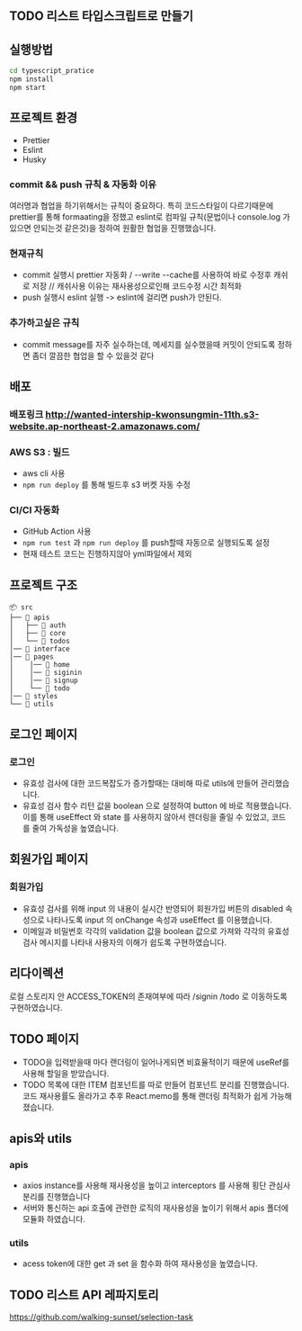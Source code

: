 ## TODO 리스트 타입스크립트로 만들기

## 실행방법

```zsh
cd typescript_pratice
npm install
npm start
```
## 프로젝트 환경

- Prettier
- Eslint
- Husky

### commit && push 규칙 & 자동화 이유

여러명과 협업을 하기위해서는 규칙이 중요하다. 특히 코드스타일이 다르기때문에 prettier를 통해 formaating을 정했고 eslint로 컴파일 규칙(문법이나 console.log 가 있으면 안되는것 같은것)을 정하여 원활한 협업을 진행했습니다.

### 현재규칙

- commit 실행시 prettier 자동화 / --write --cache를 사용하여 바로 수정후 캐쉬로 저장 // 캐쉬사용 이유는 재사용성으로인해 코드수정 시간 최적화
- push 실행시 eslint 실행 -> eslint에 걸리면 push가 안된다.

### 추가하고싶은 규칙

- commit message를 자주 실수하는데, 메세지를 실수했을때 커밋이 안되도록 정하면 좀더 깔끔한 협업을 할 수 있을것 같다

## 배포

### 배포링크 http://wanted-intership-kwonsungmin-11th.s3-website.ap-northeast-2.amazonaws.com/

### AWS S3 : 빌드

- aws cli 사용
- `npm run deploy` 를 통해 빌드후 s3 버켓 자동 수정

### CI/CI 자동화

- GitHub Action 사용
- `npm run test` 과 `npm run deploy` 를 push할때 자동으로 실행되도록 설정
- 현재 테스트 코드는 진행하지않아 yml파일에서 제외

## 프로젝트 구조

```
📦 src
├── 📂 apis
│   ├── 📂 auth
│   ├── 📂 core
│   └── 📂 todos
│── 📂 interface
│── 📂 pages
│    │── 📂 home
│    │── 📂 siginin
│    │── 📂 signup
│    └── 📂 todo
│── 📂 styles
└── 📂 utils
```

## 로그인 페이지
### 로그인
- 유효성 검사에 대한 코드복잡도가 증가할때는 대비해 따로 utils에 만들어 관리했습니다.
- 유효성 검사 함수 리턴 값을 boolean 으로 설정하여 button 에 바로 적용했습니다. 이를 통해 useEffect 와 state 를 사용하지 않아서 렌더링을 줄일 수 있었고, 코드를 줄여 가독성을 높였습니다.

## 회원가입 페이지
### 회원가입
- 유효성 검사를 위해 input 의 내용이 실시간 반영되어 회원가입 버튼의 disabled 속성으로 나타나도록 input 의 onChange 속성과 useEffect 를 이용했습니다.
- 이메일과 비밀번호 각각의 validation 값을 boolean 값으로 가져와 각각의 유효성 검사 메시지를 나타내 사용자의 이해가 쉽도록 구현하였습니다.

## 리다이렉션
로컬 스토리지 안 ACCESS_TOKEN의 존재여부에 따라 /signin /todo 로 이동하도록 구현하였습니다.

## TODO 페이지
- TODO을 입력받을때 마다 랜더링이 일어나게되면 비효율적이기 때문에 useRef를 사용해 할일을 받았습니다.
- TODO 목록에 대한 ITEM 컴포넌트를 따로 만들어 컴포넌트 분리를 진행했습니다.코드 재사용률도 올라가고 추후 React.memo를 통해 랜더링 최적화가 쉽게 가능해졌습니다.

## apis와 utils
### apis
- axios instance를 사용해 재사용성을 높이고 interceptors 를 사용해 횡단 관심사 분리를 진행했습니다
- 서버와 통신하는 api 호출에 관련한 로직의 재사용성을 높이기 위해서 apis 폴더에 모듈화 하였습니다.
### utils
- acess token에 대한 get 과 set 을 함수화 하여 재사용성을 높였습니다.
## TODO 리스트 API 레파지토리
https://github.com/walking-sunset/selection-task
